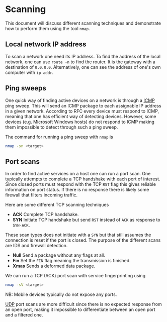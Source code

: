 # Scanning

This document will discuss different scanning techniques and demonstrate how to
perform them using the tool `nmap`.

## Local network IP address

To scan a network one need its IP address. To find the address of the local
network, one can use `route -n` to find the router. It is the gateway with a
destination of `0.0.0.0`. Alternatively, one can see the address of one's own
computer with `ip addr`.

## Ping sweeps

One quick way of finding active devices on a network is through a
[ICMP](../../network/protocols/icmp) ping sweep. This will send an ICMP package
to each assignable IP address in a given network. According to RFC every device
must respond to ICMP, meaning that one has efficient way of detecting devices.
However, some devices (e.g. Microsoft Windows hosts) do not respond to ICMP
making them impossible to detect through such a ping sweep.

The command for running a ping sweep with `nmap` is

```sh
nmap -sn <target>
```

## Port scans

In order to find active services on a host one can run a port scan. One
typically attempts to complete a TCP handshake with each port of interest. Since
closed ports must respond with the TCP `RST` flag this gives reliable
information on port status. If there is no response there is likely some
firewall that filters incoming traffic.

Here are some different TCP scanning techniques

- **ACK** Complete TCP handshake.
- **SYN** Initiate TCP handshake but send `RST` instead of `ACK` as response to
  `SYN-ACK`.

These scan types does not initiate with a `SYN` but that still assumes the
connection is reset if the port is closed. The purpose of the different scans
are IDS and firewall detection.

- **Null** Send a package without any flags at all.
- **Fin** Set the `FIN` flag meaning the transmission is finished.
- **Xmas** Sends a deformed data package.

We can run a TCP (ACK) port scan with service fingerprinting using

```sh
nmap -sV <target>
```

NB: Mobile devices typically do not expose any ports.

[UDP](../../network/protocols/udp) port scans are more difficult since there is
no expected response from an open port, making it impossible to differentiate
between an open port and a filtered one.
